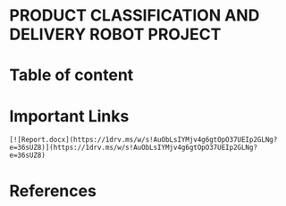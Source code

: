 # PRODUCT CLASSIFICATION AND DELIVERY ROBOT PROJECT
 
# Table of content

# Important Links

    [![Report.docx](https://1drv.ms/w/s!AuObLsIYMjv4g6gtOpO37UEIp2GLNg?e=36sUZ8)](https://1drv.ms/w/s!AuObLsIYMjv4g6gtOpO37UEIp2GLNg?e=36sUZ8)

# References
